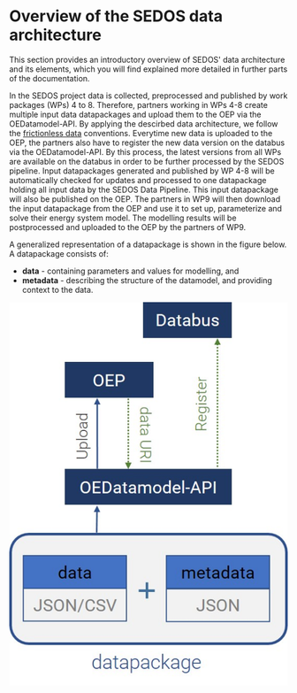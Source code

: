 # Overview of the SEDOS data architecture

This section provides an introductory overview of SEDOS' data architecture and its elements, which you will find explained more detailed in further parts of the documentation.

In the SEDOS project data is collected, preprocessed and published by work packages (WPs) 4 to 8. 
Therefore, partners working in WPs 4-8 create multiple input data datapackages and upload them to the OEP via the OEDatamodel-API. 
By applying the descirbed data architecture, we follow the [frictionless data](https://specs.frictionlessdata.io/data-package/) conventions.
Everytime new data is uploaded to the OEP, the partners also have to register the new data version on the databus via the OEDatamodel-API. 
By this process, the latest versions from all WPs are available on the databus in order to be further processed by the SEDOS pipeline. 
Input datapackages generated and  published by WP 4-8 will be automatically checked for updates and processed to one datapackage holding all input data by the SEDOS Data Pipeline. 
This input datapackage will also be published on the OEP. 
The partners in WP9 will then download the input datapackage from the OEP and use it to set up, parameterize and solve their energy system model. 
The modelling results will be postprocessed and uploaded to the OEP by the partners of WP9. 

A generalized representation of a datapackage is shown in the figure below. A datapackage consists of:

* **data** - containing parameters and values for modelling, and
* **metadata** - describing the structure of the datamodel, and providing context to the data. 


![datapackage](../graphics/datapackage.jpg)


